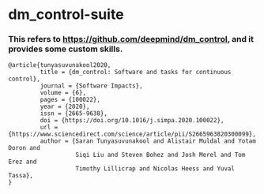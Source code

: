 # dm_control-suite
### This refers to https://github.com/deepmind/dm_control, and it provides some custom skills.
```
@article{tunyasuvunakool2020,
         title = {dm_control: Software and tasks for continuous control},
         journal = {Software Impacts},
         volume = {6},
         pages = {100022},
         year = {2020},
         issn = {2665-9638},
         doi = {https://doi.org/10.1016/j.simpa.2020.100022},
         url = {https://www.sciencedirect.com/science/article/pii/S2665963820300099},
         author = {Saran Tunyasuvunakool and Alistair Muldal and Yotam Doron and
                   Siqi Liu and Steven Bohez and Josh Merel and Tom Erez and
                   Timothy Lillicrap and Nicolas Heess and Yuval Tassa},
}
```
